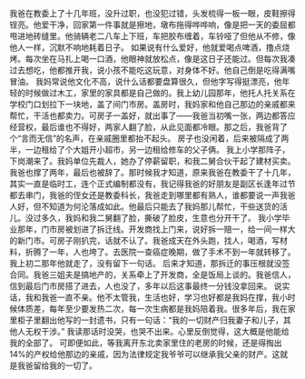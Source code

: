 我爸在教委上了十几年班，没升过职，也没犯过错，头发梳得一板一眼，皮鞋擦得锃亮。他爱干净，回家第一件事就是擦地，墩布拖得哗哗响，像是把一天的委屈都甩进地砖缝里。他骑辆老二八车上下班，车把胶布缠着，车铃哑了但他从不修，像他人一样，沉默不响地耗着日子。
如果说有什么爱好，他就爱喝点啤酒，撸点烧烤。每次坐在马扎上喝一口酒，他眼神就放松点，像是这日子还能过。但每次我凑过去想吃，他都推开我，说小孩不能吃这玩意，对身体不好。他自己倒是吃得满嘴冒油。
我妈常说他文化不高，说什么话都要盘算很久，但他字写得挺漂亮，他年轻的时候做过木工，家里的家具都是自己做的。我上幼儿园那年，他托人托关系在学校门口划拉下一块地，盖了间门市房。盖房时，我妈家和他自己那边的亲戚都来帮忙，干活也都卖力。可房子一盖好，就出事了——我爸当初嘴一张，两边都答应经营权，最后谁也不得好，两家人翻了脸，从此见面都冷眼。那之后，我爸背了个“言而无信”的名声，在亲戚圈里都抬不起头。
房子也没闲着，后来被隔成了两半，一边租给了个大姐开小超市，另一边租给修车的父子俩。
我上小学那阵子，下岗潮来了。我妈单位先裁人，她办了停薪留职，和我二舅合伙干起了建材买卖。我爸也撑了两年，最后也被辞了。那时候我才知道，原来我爸在教委干了十几年，其实一直是临时工，连个正式编制都没有，我记得我爸的好朋友是副区长逢年过节都去串门，我爸的侄女还是教委科长，我爸走到哪里都有熟人，谁都要说一声我爸人好，但不知道为何沦落成如此。他最后只能去了我妈那儿帮忙，干些送货的活儿。没过多久，我妈和我二舅翻了脸，撕破了脸皮，生意也分开干了。
我小学毕业那年，门市房被划进了拆迁线。开发商找上门来，说好拆一赔一，给一间一样大的新门市。可房子刚扒完，话就不认了。我爸成天在外头跑，找人，喝酒，写材料，折腾了一年，人也垮了。去医院一查癌症晚期，做了手术不到一年就转移了。我上初二那年他就走了，没有留下一句话。
后来才知道，那拆迁的事压根就没签合同。我爸三姐夫是搞地产的，关系牵上了开发商，全是饭局上谈的。我爸信人，信到最后门市房搭了进去，人也没了，多年以后这事最终一分钱没拿回来。
说实话，我和我爸一直不亲。他不太管我，生活也好，学习也好都是我妈在撑，我小时候体质差，每年至少要发热二次，每一次生病都是我妈陪着我。很多年后，我在家里柜子里翻出他写的一封遗书，只有一句话：“我的一切财产归我妻子和儿子，其他人无权干涉。” 我读那话时没哭，也哭不出来。心里反倒觉得，这大概是他能给我的全部了。
可即便如此，等我离开东北卖家里住的老房的时候，还是得掏出14%的产权给他那边的亲戚，因为法律规定我爷爷可以继承我父亲的财产。这就是我爸留给我的一切了。